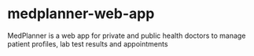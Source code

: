 # medplanner-web-app
MedPlanner is a web app for private and public health doctors to manage patient profiles, lab test results and appointments
